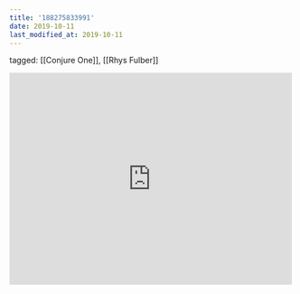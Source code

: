 ```yaml
---
title: '188275833991'
date: 2019-10-11
last_modified_at: 2019-10-11
---
```

tagged: [[Conjure One]], [[Rhys Fulber]]
<iframe allow="accelerometer; autoplay; clipboard-write; encrypted-media; gyroscope; picture-in-picture" allowfullscreen="" frameborder="0" height="375" id="youtube_iframe" src="https://www.youtube.com/embed/zFALnpU3zlo?feature=oembed&amp;enablejsapi=1&amp;origin=https://safe.txmblr.com&amp;wmode=opaque" width="500"></iframe>